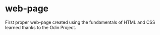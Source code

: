 # web-page

First proper web-page created using the fundamentals of HTML and CSS learned thanks to the Odin Project.